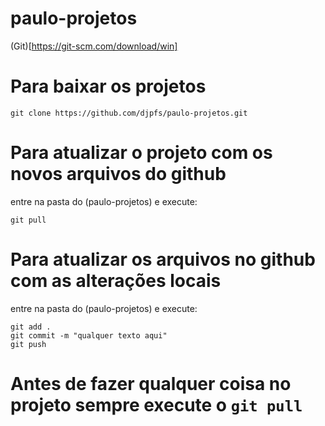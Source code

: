 # paulo-projetos

(Git)[https://git-scm.com/download/win]


# Para baixar os projetos
```
git clone https://github.com/djpfs/paulo-projetos.git
```

# Para atualizar o projeto com os novos arquivos do github

entre na pasta do (paulo-projetos) e execute:
```
git pull
```

# Para atualizar os arquivos no github com as alterações locais

entre na pasta do (paulo-projetos) e execute:
```
git add .
git commit -m "qualquer texto aqui"
git push
```

# Antes de fazer qualquer coisa no projeto sempre execute o ```git pull```
